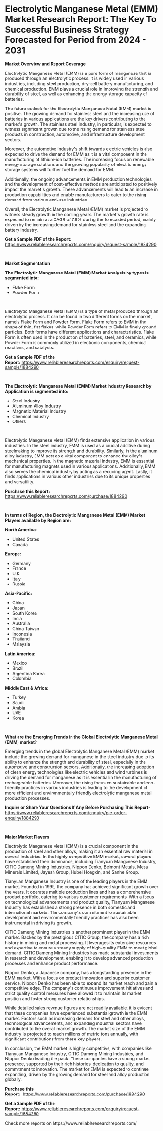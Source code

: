 <p><h1>Electrolytic Manganese Metal (EMM) Market Research Report: The Key To Successful Business Strategy Forecasted for Period from 2024 - 2031</h1></p><p><strong>Market Overview and Report Coverage</strong></p>
<p><p>Electrolytic Manganese Metal (EMM) is a pure form of manganese that is produced through an electrolytic process. It is widely used in various industries, including steel production, dry-cell battery manufacturing, and chemical production. EMM plays a crucial role in improving the strength and durability of steel, as well as enhancing the energy storage capacity of batteries.</p><p>The future outlook for the Electrolytic Manganese Metal (EMM) market is positive. The growing demand for stainless steel and the increasing use of batteries in various applications are the key drivers contributing to the market's growth. The stainless steel industry, in particular, is expected to witness significant growth due to the rising demand for stainless steel products in construction, automotive, and infrastructure development sectors.</p><p>Moreover, the automotive industry's shift towards electric vehicles is also expected to drive the demand for EMM as it is a vital component in the manufacturing of lithium-ion batteries. The increasing focus on renewable energy storage solutions and the growing popularity of electric energy storage systems will further fuel the demand for EMM.</p><p>Additionally, the ongoing advancements in EMM production technologies and the development of cost-effective methods are anticipated to positively impact the market's growth. These advancements will lead to an increase in production capabilities and enable manufacturers to cater to the rising demand from various end-use industries.</p><p>Overall, the Electrolytic Manganese Metal (EMM) market is projected to witness steady growth in the coming years. The market's growth rate is expected to remain at a CAGR of 7.8% during the forecasted period, mainly driven by the increasing demand for stainless steel and the expanding battery industry.</p></p>
<p><strong>Get a Sample PDF of the Report:</strong> <a href="https://www.reliableresearchreports.com/enquiry/request-sample/1884290">https://www.reliableresearchreports.com/enquiry/request-sample/1884290</a></p>
<p>&nbsp;</p>
<p><strong>Market Segmentation</strong></p>
<p><strong>The Electrolytic Manganese Metal (EMM) Market Analysis by types is segmented into:</strong></p>
<p><ul><li>Flake Form</li><li>Powder Form</li></ul></p>
<p>&nbsp;</p>
<p><p>Electrolytic Manganese Metal (EMM) is a type of metal produced through an electrolytic process. It can be found in two different forms on the market, namely Flake Form and Powder Form. Flake Form refers to EMM in the shape of thin, flat flakes, while Powder Form refers to EMM in finely ground particles. Both forms have different applications and characteristics. Flake Form is often used in the production of batteries, steel, and ceramics, while Powder Form is commonly utilized in electronic components, chemical reactions, and catalysts.</p></p>
<p><strong>Get a Sample PDF of the Report:</strong>&nbsp;<a href="https://www.reliableresearchreports.com/enquiry/request-sample/1884290">https://www.reliableresearchreports.com/enquiry/request-sample/1884290</a></p>
<p>&nbsp;</p>
<p><strong>The Electrolytic Manganese Metal (EMM) Market Industry Research by Application is segmented into:</strong></p>
<p><ul><li>Steel Industry</li><li>Aluminum Alloy Industry</li><li>Magnetic Material Industry</li><li>Chemical Industry</li><li>Others</li></ul></p>
<p>&nbsp;</p>
<p><p>Electrolytic Manganese Metal (EMM) finds extensive application in various industries. In the steel industry, EMM is used as a crucial additive during steelmaking to improve its strength and durability. Similarly, in the aluminum alloy industry, EMM acts as a vital component to enhance the alloy's mechanical properties. In the magnetic material industry, EMM is essential for manufacturing magnets used in various applications. Additionally, EMM also serves the chemical industry by acting as a reducing agent. Lastly, it finds applications in various other industries due to its unique properties and versatility.</p></p>
<p><strong>Purchase this Report:</strong>&nbsp; <a href="https://www.reliableresearchreports.com/purchase/1884290">https://www.reliableresearchreports.com/purchase/1884290</a></p>
<p>&nbsp;</p>
<p><strong>In terms of Region, the Electrolytic Manganese Metal (EMM) Market Players available by Region are:</strong></p>
<p>
    <p> <strong> North America: </strong>
        <ul>
            <li>United States</li>
            <li>Canada</li>
        </ul>
        </p> 
    <p> <strong> Europe: </strong>
        <ul>
            <li>Germany</li>
            <li>France</li>
            <li>U.K.</li>
            <li>Italy</li>
            <li>Russia</li>
        </ul>
        </p> 
    <p> <strong> Asia-Pacific: </strong>
        <ul>
            <li>China</li>
            <li>Japan</li>
            <li>South Korea</li>
            <li>India</li>
            <li>Australia</li>
            <li>China Taiwan</li>
            <li>Indonesia</li>
            <li>Thailand</li>
            <li>Malaysia</li>
        </ul>
        </p> 
    <p> <strong> Latin America: </strong>
        <ul>
            <li>Mexico</li>
            <li>Brazil</li>
            <li>Argentina Korea</li>
            <li>Colombia</li>
        </ul>
        </p> 
    <p> <strong> Middle East & Africa: </strong>
        <ul>
            <li>Turkey</li>
            <li>Saudi</li>
            <li>Arabia</li>
            <li>UAE</li>
            <li>Korea</li>
        </ul>
    </p>
    </p>
<p>&nbsp;</p>
<p><strong>What are the Emerging Trends in the Global Electrolytic Manganese Metal (EMM) market?</strong></p>
<p><p>Emerging trends in the global Electrolytic Manganese Metal (EMM) market include the growing demand for manganese in the steel industry due to its ability to enhance the strength and durability of steel, especially in the automotive and construction sectors. Additionally, the increasing adoption of clean energy technologies like electric vehicles and wind turbines is driving the demand for manganese as it is essential in the manufacturing of rechargeable batteries. Moreover, the rising focus on sustainable and eco-friendly practices in various industries is leading to the development of more efficient and environmentally friendly electrolytic manganese metal production processes.</p></p>
<p><strong>Inquire or Share Your Questions If Any Before Purchasing This Report</strong>- <a href="https://www.reliableresearchreports.com/enquiry/pre-order-enquiry/1884290">https://www.reliableresearchreports.com/enquiry/pre-order-enquiry/1884290</a></p>
<p>&nbsp;</p>
<p><strong>Major Market Players</strong></p>
<p><p>Electrolytic Manganese Metal (EMM) is a crucial component in the production of steel and other alloys, making it an essential raw material in several industries. In the highly competitive EMM market, several players have established their dominance, including Tianyuan Manganese Industry, CITIC Dameng Mining Industries, Nippon Denko, Belmont Metals, Mesa Minerals Limited, Jayesh Group, Hubei Hongxin, and Sanhe Group.</p><p>Tianyuan Manganese Industry is one of the leading players in the EMM market. Founded in 1999, the company has achieved significant growth over the years. It operates multiple production lines and has a comprehensive product portfolio, catering to various customer requirements. With a focus on technological advancements and product quality, Tianyuan Manganese Industry has established a strong presence in both domestic and international markets. The company's commitment to sustainable development and environmentally friendly practices has also been instrumental in driving its growth.</p><p>CITIC Dameng Mining Industries is another prominent player in the EMM market. Backed by the prestigious CITIC Group, the company has a rich history in mining and metal processing. It leverages its extensive resources and expertise to ensure a steady supply of high-quality EMM to meet global demand. CITIC Dameng Mining Industries has made substantial investments in research and development, enabling it to develop advanced production processes and enhance product performance.</p><p>Nippon Denko, a Japanese company, has a longstanding presence in the EMM market. With a focus on product innovation and superior customer service, Nippon Denko has been able to expand its market reach and gain a competitive edge. The company's continuous improvement initiatives and strict quality control measures have allowed it to maintain its market position and foster strong customer relationships.</p><p>While detailed sales revenue figures are not readily available, it is evident that these companies have experienced substantial growth in the EMM market. Factors such as increasing demand for steel and other alloys, technological advancements, and expanding industrial sectors have contributed to the overall market growth. The market size of the EMM industry is projected to reach millions of metric tons annually, with significant contributions from these key players.</p><p>In conclusion, the EMM market is highly competitive, with companies like Tianyuan Manganese Industry, CITIC Dameng Mining Industries, and Nippon Denko leading the pack. These companies have a strong market presence, supported by their rich histories, dedication to quality, and commitment to innovation. The market for EMM is expected to continue expanding, driven by the growing demand for steel and alloy production globally.</p></p>
<p><strong>Purchase this Report:</strong>&nbsp;&nbsp;<a href="https://www.reliableresearchreports.com/purchase/1884290">https://www.reliableresearchreports.com/purchase/1884290</a></p>
<p></p>
<p><strong>Get a Sample PDF of the Report:</strong>&nbsp;<a href="https://www.reliableresearchreports.com/enquiry/request-sample/1884290">https://www.reliableresearchreports.com/enquiry/request-sample/1884290</a></p>
<p>Check more reports on https://www.reliableresearchreports.com/</p>